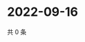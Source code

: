# 2022-09-16

共 0 条

<!-- BEGIN WEIBO -->
<!-- 最后更新时间 Fri Sep 16 2022 05:16:55 GMT+0800 (China Standard Time) -->

<!-- END WEIBO -->
